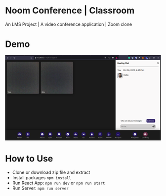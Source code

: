 # Noom Conference | Classroom

An LMS Project | A video conference application | Zoom clone

# Demo

<p float="left">
<img src="https://github.com/Decode-Analytical/Backend-Server/blob/classroom/src/assets/demo.png" width="900" alt="demo">
</p>

# How to Use

- Clone or download zip file and extract
- Install packages `npm install`
- Run React App: `npm run dev` or `npm run start`
- Run Server: `npm run server`
